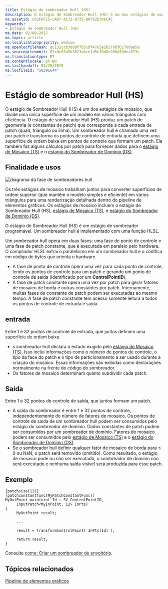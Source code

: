 ```yaml
---
title: Estágio de sombreador Hull (HS)
description: O estágio de Sombreador Hull (HS) é um dos estágios de mosaico, que divide uma única superfície de um modelo em vários triângulos com eficiência.
ms.assetid: C62F6F15-CAD7-4C72-9735-00762E346C4C
keywords:
- Estágio de sombreador Hull (HS)
ms.date: 02/08/2017
ms.topic: article
ms.localizationpriority: medium
ms.openlocfilehash: ec132ccb3099f7b5c9f4763a2b276bf6270da859
ms.sourcegitcommit: 82edc63a5b3623abce1d5e70d8e200a58dec673c
ms.translationtype: MT
ms.contentlocale: pt-BR
ms.lasthandoff: 03/20/2019
ms.locfileid: "58291644"
---
```

# <a name="hull-shader-hs-stage"></a>Estágio de sombreador Hull (HS)

O estágio de Sombreador Hull (HS) é um dos estágios de mosaico, que divide uma única superfície de um modelo em vários triângulos com eficiência. O estágio de sombreador Hull (HS) produz um patch de geometria (e constantes de patch) que corresponde a cada entrada de patch (quad, triângulo ou linha). Um sombreador hull é chamado uma vez por patch e transforma os pontos de controle de entrada que definem uma superfície de ordem baixa em pontos de controle que formam um patch. Ela também faz alguns cálculos por patch para fornecer dados para o [estágio de Mosaico (TS)](tessellator-stage--ts-.md) e o [estágio do Sombreador de Domínio (DS)](domain-shader-stage--ds-.md).

## <a name="span-idpurposeandusesspanspan-idpurposeandusesspanspan-idpurposeandusesspanpurpose-and-uses"></a><span id="Purpose_and_uses"></span><span id="purpose_and_uses"></span><span id="PURPOSE_AND_USES"></span>Finalidade e usos


![diagrama da fase de sombreadores hull](images/d3d11-hull-shader.png)

Os três estágios de mosaico trabalham juntos para converter superfícies de ordem superior (que mantêm o modelo simples e eficiente) em vários triângulos para uma renderização detalhada dentro do pipeline de elementos gráficos. Os estágios de mosaico incluem o estágio de Sombreador Hull (HS), [estágio de Mosaico (TS)](tessellator-stage--ts-.md), e [estágio do Sombreador de Domínio (DS)](domain-shader-stage--ds-.md).

O estágio de Sombreador Hull (HS) é um estágio de sombreador programável. Um sombreador hull é implementado com uma função HLSL.

Um sombreador hull opera em duas fases: uma fase de ponto de controle e uma fase de patch constante, que é executada em paralelo pelo hardware. O compilador HLSL extrai o paralelismo em um sombreador hull e o codifica em código de bytes que orienta o hardware.

-   A fase de ponto de controle opera uma vez para cada ponto de controle, lendo os pontos de controle para um patch e gerando um ponto de controle de saída (identificado por um **ControlPointID**).
-   A fase de patch constante opera uma vez por patch para gerar fatores de mosaico de borda e outras constantes por patch. Internamente, muitas fases de constante de patch podem ser executadas ao mesmo tempo. A fase de patch constante tem acesso somente leitura a todos os pontos de controle de entrada e saída.

## <a name="span-idinputspanspan-idinputspanspan-idinputspaninput"></a><span id="Input"></span><span id="input"></span><span id="INPUT"></span>entrada


Entre 1 e 32 pontos de controle de entrada, que juntos definem uma superfície de ordem baixa.

-   s sombreador hull declara o estado exigido pelo [estágio de Mosaico (TS)](tessellator-stage--ts-.md). Isso inclui informações como o número de pontos de controle, o tipo da face do patch e o tipo de particionamento a ser usado durante a criação do mosaico. Essas informações são exibidas como declarações normalmente na frente do código do sombreador.
-   Os fatores de mosaico determinam quanto subdividir cada patch.

## <a name="span-idoutputspanspan-idoutputspanspan-idoutputspanoutput"></a><span id="Output"></span><span id="output"></span><span id="OUTPUT"></span>Saída


Entre 1 e 32 pontos de controle de saída, que juntos formam um patch.

-   A saída do sombreador é entre 1 e 32 pontos de controle, independentemente do número de fatores de mosaico. Os pontos de controle de saída de um sombreador hull podem ser consumidos pelo estágio do sombreador de domínio. Dados constantes de patch podem ser consumidos por um sombreador de domínio. Fatores de mosaico podem ser consumidos pelo [estágio de Mosaico (TS)](tessellator-stage--ts-.md) e o [estágio do Sombreador de Domínio (DS)](domain-shader-stage--ds-.md).
-   Se o sombreador hull definir qualquer fator de mosaico de borda para ≤ 0 ou NaN, o patch será removido (omitido). Como resultado, o estágio de mosaico pode ou não ser executado, o sombreador de domínio não será executado e nenhuma saída visível será produzida para esse patch.

## <a name="span-idexamplespanspan-idexamplespanspan-idexamplespanexample"></a><span id="Example"></span><span id="example"></span><span id="EXAMPLE"></span>Exemplo


```hlsl
[patchsize(12)]
[patchconstantfunc(MyPatchConstantFunc)]
MyOutPoint main(uint Id : SV_ControlPointID,
     InputPatch<MyInPoint, 12> InPts)
{
     MyOutPoint result;
     
     ...
     
     result = TransformControlPoint( InPts[Id] );

     return result;
}
```

Consulte [como: Criar um sombreador de envoltório](https://msdn.microsoft.com/library/windows/desktop/ff476338).

## <a name="span-idrelated-topicsspanrelated-topics"></a><span id="related-topics"></span>Tópicos relacionados


[Pipeline de elementos gráficos](graphics-pipeline.md)

 

 




